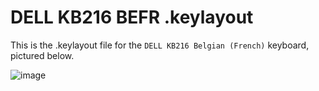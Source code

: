 # DELL KB216 BEFR .keylayout

This is the .keylayout file for the `DELL KB216 Belgian (French)` keyboard, pictured below.

![image](https://github.com/user-attachments/assets/fe4137f9-73fb-4068-9343-de3e30cbb221)
